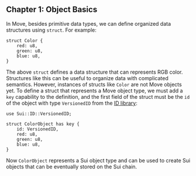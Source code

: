 ## Chapter 1: Object Basics

In Move, besides primitive data types, we can define organized data structures using `struct`. For example:
```
struct Color {
    red: u8,
    green: u8,
    blue: u8,
}
```
The above `struct` defines a data structure that can represents RGB color. Structures like this can be useful to organize data with complicated semantics. However, instances of structs like `Color` are not Move objects yet.
To define a struct that represents a Move object type, we must add a `key` capability to the definition, and the first field of the struct must be the `id` of the object with type `VersionedID` from the [ID library](../../../../sui_programmability/framework/sources/ID.move):
```
use Sui::ID::VersionedID;

struct ColorObject has key {
    id: VersionedID,
    red: u8,
    green: u8,
    blue: u8,
}
```
Now `ColorObject` represents a Sui object type and can be used to create Sui objects that can be eventually stored on the Sui chain.
